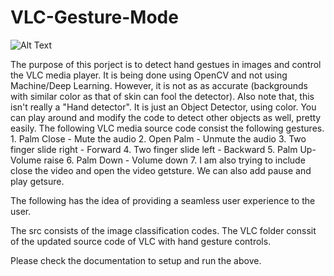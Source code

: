 # VLC-Gesture-Mode


![Alt Text](sample.gif)


The purpose of this porject is to detect hand gestues in images and control the VLC media player. It is being done using OpenCV and not using Machine/Deep Learning. However, it is not as as accurate (backgrounds with similar color as that of skin can fool the detector). Also note that, this isn't really a "Hand detector". It is just an Object Detector, using color. You can play around and modify the code to detect other objects as well, pretty easily. 
The following VLC media source code consist the following gestures. 
	1. Palm Close -  Mute the audio
	2. Open Palm - Unmute the audio
	3. Two finger slide right - Forward
	4. Two finger slide left - Backward
	5. Palm Up- Volume raise
	6. Palm Down - Volume down
	7. I am also trying to include close the video and open the video getsture. We can also add pause and play getsure.

The following has the idea of providing a seamless user experience to the user.

The src consists of the image classification codes. The VLC folder conssit of the updated source code of VLC with hand gesture controls.

Please check the documentation to setup and run the above.
